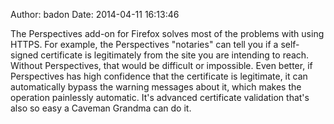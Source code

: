 Author: badon
Date: 2014-04-11 16:13:46

The Perspectives add-on for Firefox solves most of the problems with using HTTPS. For example, the Perspectives "notaries" can tell you if a self-signed certificate is legitimately from the site you are intending to reach. Without Perspectives, that would be difficult or impossible. Even better, if Perspectives has high confidence that the certificate is legitimate, it can automatically bypass the warning messages about it, which makes the operation painlessly automatic. It's advanced certificate validation that's also so easy a Caveman Grandma can do it.
